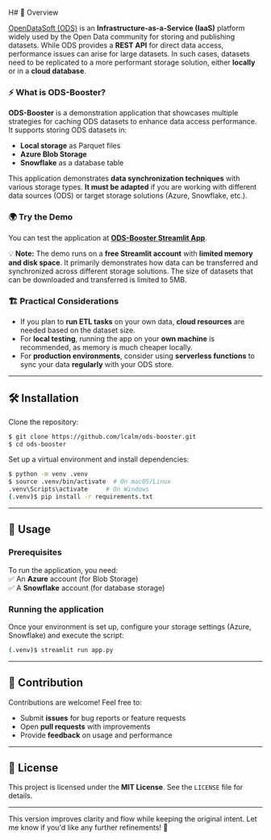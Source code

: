 H# 📖 Overview  

[OpenDataSoft (ODS)](https://opendatasoft.com) is an **Infrastructure-as-a-Service (IaaS)** platform widely used by the Open Data community for storing and publishing datasets. While ODS provides a **REST API** for direct data access, performance issues can arise for large datasets. In such cases, datasets need to be replicated to a more performant storage solution, either **locally** or in a **cloud database**. 

### ⚡ What is ODS-Booster?  
**ODS-Booster** is a demonstration application that showcases multiple strategies for caching ODS datasets to enhance data access performance. It supports storing ODS datasets in:  
- **Local storage** as Parquet files  
- **Azure Blob Storage**  
- **Snowflake** as a database table  

This application demonstrates **data synchronization techniques** with various storage types. **It must be adapted** if you are working with different data sources (ODS) or target storage solutions (Azure, Snowflake, etc.). 

### 🌍 Try the Demo  
You can test the application at **[ODS-Booster Streamlit App](https://ods-booster.streamlit.app/)**. 

💡 **Note:** The demo runs on a **free Streamlit account** with **limited memory and disk space**. It primarily demonstrates how data can be transferred and synchronized across different storage solutions. The size of datasets that can be downloaded and transferred is limited to 5MB.  

### 🏗️ Practical Considerations  
- If you plan to **run ETL tasks** on your own data, **cloud resources** are needed based on the dataset size.  
- For **local testing**, running the app on your **own machine** is recommended, as memory is much cheaper locally.  
- For **production environments**, consider using **serverless functions** to sync your data **regularly** with your ODS store.  

---

## 🛠️ Installation  

Clone the repository:  
```sh
$ git clone https://github.com/lcalm/ods-booster.git
$ cd ods-booster
```

Set up a virtual environment and install dependencies:  
```sh
$ python -m venv .venv
$ source .venv/bin/activate  # On macOS/Linux
.venv\Scripts\activate     # On Windows
(.venv)$ pip install -r requirements.txt
```

---

## 🚀 Usage  

### Prerequisites  
To run the application, you need:  
✅ An **Azure** account (for Blob Storage)  
✅ A **Snowflake** account (for database storage)  

### Running the application  
Once your environment is set up, configure your storage settings (Azure, Snowflake) and execute the script:  

```sh
(.venv)$ streamlit run app.py
```

---

## 🤝 Contribution  

Contributions are welcome! Feel free to:  
- Submit **issues** for bug reports or feature requests  
- Open **pull requests** with improvements  
- Provide **feedback** on usage and performance  

---

## 📜 License  

This project is licensed under the **MIT License**. See the `LICENSE` file for details.  

---

This version improves clarity and flow while keeping the original intent. Let me know if you'd like any further refinements! 🚀